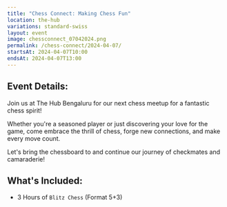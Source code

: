 ```yaml
---
title: "Chess Connect: Making Chess Fun"
location: the-hub
variations: standard-swiss
layout: event
image: chessconnect_07042024.png
permalink: /chess-connect/2024-04-07/
startsAt: 2024-04-07T10:00
endsAt: 2024-04-07T13:00
---
```

## Event Details:

Join us at The Hub Bengaluru for our next chess meetup for a fantastic chess
spirit!

Whether you're a seasoned player or just discovering your love
for the game, come embrace the thrill of chess, forge new connections, and
make every move count. 

Let's bring the chessboard to and continue our
journey of checkmates and camaraderie!

## What's Included:
- 3 Hours of `Blitz Chess` (Format 5+3)